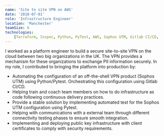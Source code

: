 ```yaml
---
name: 'Site to site VPN on AWS'
date: '2018-07-01'
role: 'Infrastructure Engineer'
location: 'Manchester'
teamSize: 6
technologies:
    [Terraform, Inspec, Python, PyTest, AWS, Sophos UTM, Gitlab CI/CD, Docker, Docker Compose]
---
```


I worked as a platform engineer to build a secure site-to-site VPN on the cloud between two big organizations in the UK. The VPN provides a mechanism for these organizations to exchange PII information securely. In my role, I contributed to bringing the platform into production by:

-   Automating the configuration of an off-the-shell VPN product (Sophos UTM) using Python/Pytest. Orchestrating this configuration using Gitlab CI/CD.
-   Helping train and coach team members on how to do infrastructure as code following continuous delivery practices.
-   Provide a stable solution by implementing automated test for the Sophos UTM configuration using Pytest.
-   Helping with communications with a external team through different connectivity testing phases to ensure smooth integration.
-   Implementing and deploying public key infrastructure with client certificates to comply with security requirements.
